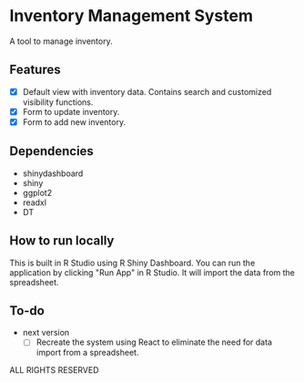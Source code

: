 # Inventory Management System

A tool to manage inventory.

## Features

* [x] Default view with inventory data. Contains search and customized visibility functions.
* [x] Form to update inventory.
* [x] Form to add new inventory.

## Dependencies

* shinydashboard
* shiny
* ggplot2
* readxl
* DT

## How to run locally

This is built in R Studio using R Shiny Dashboard. You can run the application by clicking "Run App" in R Studio. It will import the data from the spreadsheet.

## To-do

- next version
    * [ ] Recreate the system using React to eliminate the need for data import from a spreadsheet.

ALL RIGHTS RESERVED